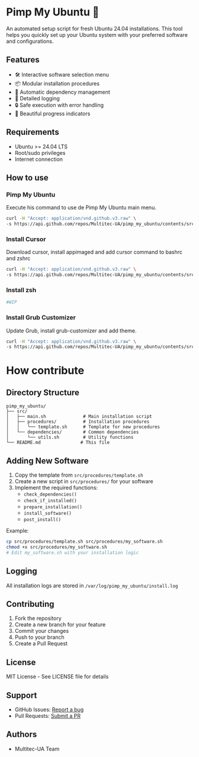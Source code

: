 # Pimp My Ubuntu 🚀

An automated setup script for fresh Ubuntu 24.04 installations. This tool helps you quickly set up your Ubuntu system with your preferred software and configurations.

## Features

- 🛠️ Interactive software selection menu
- 📦 Modular installation procedures
- 🔄 Automatic dependency management
- 📝 Detailed logging
- 🔒 Safe execution with error handling
- 🎨 Beautiful progress indicators

## Requirements

- Ubuntu >= 24.04 LTS
- Root/sudo privileges
- Internet connection

## How to use

### Pimp My Ubuntu
Execute his command to use de Pimp My Ubuntu main menu.

```bash
curl -H "Accept: application/vnd.github.v3.raw" \
-s https://api.github.com/repos/Multitec-UA/pimp_my_ubuntu/contents/src/main.sh | sudo bash
```

### Install Cursor
Download cursor, install appimaged and add cursor command to bashrc and zshrc

```bash
curl -H "Accept: application/vnd.github.v3.raw" \
-s https://api.github.com/repos/Multitec-UA/pimp_my_ubuntu/contents/src/procedures/cursor/cursor.sh | sudo bash
```

### Install zsh
```bash
#WIP
```

### Install Grub Customizer
Update Grub, install grub-customizer and add theme.

```bash
curl -H "Accept: application/vnd.github.v3.raw" \
-s https://api.github.com/repos/Multitec-UA/pimp_my_ubuntu/contents/src/procedures/grub_customizer/grub_customizer.sh | sudo bash
```

# How contribute

## Directory Structure

```
pimp_my_ubuntu/
├── src/
│   ├── main.sh              # Main installation script
│   ├── procedures/          # Installation procedures
│   │   └── template.sh      # Template for new procedures
│   └── dependencies/        # Common dependencies
│       └── utils.sh         # Utility functions
└── README.md               # This file
```

## Adding New Software

1. Copy the template from `src/procedures/template.sh`
2. Create a new script in `src/procedures/` for your software
3. Implement the required functions:
   - `check_dependencies()`
   - `check_if_installed()`
   - `prepare_installation()`
   - `install_software()`
   - `post_install()`

Example:
```bash
cp src/procedures/template.sh src/procedures/my_software.sh
chmod +x src/procedures/my_software.sh
# Edit my_software.sh with your installation logic
```

## Logging

All installation logs are stored in `/var/log/pimp_my_ubuntu/install.log`

## Contributing

1. Fork the repository
2. Create a new branch for your feature
3. Commit your changes
4. Push to your branch
5. Create a Pull Request

## License

MIT License - See LICENSE file for details

## Support

- GitHub Issues: [Report a bug](https://github.com/Multitec-UA/pimp_my_ubuntu/issues)
- Pull Requests: [Submit a PR](https://github.com/Multitec-UA/pimp_my_ubuntu/pulls)

## Authors

- Multitec-UA Team
